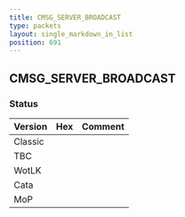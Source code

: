 ```yaml
---
title: CMSG_SERVER_BROADCAST
type: packets
layout: single_markdown_in_list
position: 691
---
```


## CMSG_SERVER_BROADCAST

### Status

Version | Hex | Comment
---------- | ---------- | ---------- 
Classic |  |  
TBC |  |  
WotLK |  |  
Cata |  |  
MoP |  |  
